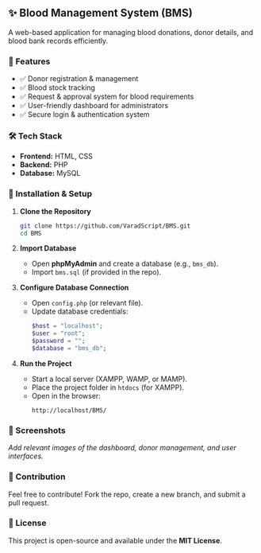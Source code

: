 ## ✨ Blood Management System (BMS)
A web-based application for managing blood donations, donor details, and blood bank records efficiently.

### 📀 Features
- ✅ Donor registration & management  
- ✅ Blood stock tracking  
- ✅ Request & approval system for blood requirements  
- ✅ User-friendly dashboard for administrators  
- ✅ Secure login & authentication system  

### 🛠️ Tech Stack
- **Frontend:** HTML, CSS  
- **Backend:** PHP  
- **Database:** MySQL  

### 🚀 Installation & Setup
1. **Clone the Repository**  
   ```bash
   git clone https://github.com/VaradScript/BMS.git
   cd BMS
   ```
2. **Import Database**  
   - Open **phpMyAdmin** and create a database (e.g., `bms_db`).  
   - Import `bms.sql` (if provided in the repo).  

3. **Configure Database Connection**  
   - Open `config.php` (or relevant file).  
   - Update database credentials:
     ```php
     $host = "localhost";
     $user = "root";
     $password = "";
     $database = "bms_db";
     ```

4. **Run the Project**  
   - Start a local server (XAMPP, WAMP, or MAMP).  
   - Place the project folder in `htdocs` (for XAMPP).  
   - Open in the browser:  
     ```
     http://localhost/BMS/
     ```

### 📸 Screenshots
_Add relevant images of the dashboard, donor management, and user interfaces._  

### 🤝 Contribution
Feel free to contribute! Fork the repo, create a new branch, and submit a pull request.  

### 📝 License
This project is open-source and available under the **MIT License**.
